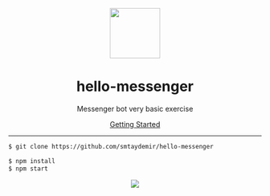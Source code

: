 <p align="center"><img width="100px" src="https://static.xx.fbcdn.net/rsrc.php/v3/yh/r/p6_sqYxQ9ch.png"></p>

<h1 align="center">hello-messenger</h1>
<p align="center">Messenger bot very basic exercise</p>
<p align="center">
 <a href="https://developers.facebook.com/docs/messenger-platform/quickstart">Getting Started</a>
</p>


___

```bash
$ git clone https://github.com/smtaydemir/hello-messenger
```

```bash
$ npm install
$ npm start
```

<p align="center"><img src="https://s3-eu-west-1.amazonaws.com/cartoontag/bot.gif"></p>
